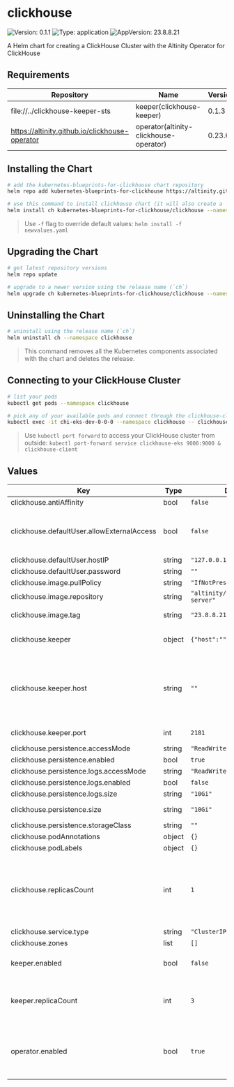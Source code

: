 

# clickhouse

![Version: 0.1.1](https://img.shields.io/badge/Version-0.1.1-informational?style=flat-square) ![Type: application](https://img.shields.io/badge/Type-application-informational?style=flat-square) ![AppVersion: 23.8.8.21](https://img.shields.io/badge/AppVersion-23.8.8.21-informational?style=flat-square)

A Helm chart for creating a ClickHouse Cluster with the Altinity Operator for ClickHouse

## Requirements

| Repository | Name | Version |
|------------|------|---------|
| file://../clickhouse-keeper-sts | keeper(clickhouse-keeper) | 0.1.3 |
| https://altinity.github.io/clickhouse-operator | operator(altinity-clickhouse-operator) | 0.23.6 |

## Installing the Chart

```sh
# add the kubernetes-blueprints-for-clickhouse chart repository
helm repo add kubernetes-blueprints-for-clickhouse https://altinity.github.io/kubernetes-blueprints-for-clickhouse

# use this command to install clickhouse chart (it will also create a `clickhouse` namespace)
helm install ch kubernetes-blueprints-for-clickhouse/clickhouse --namespace clickhouse --create-namespace
```

> Use `-f` flag to override default values: `helm install -f newvalues.yaml`

## Upgrading the Chart
```sh
# get latest repository versions
helm repo update

# upgrade to a newer version using the release name (`ch`)
helm upgrade ch kubernetes-blueprints-for-clickhouse/clickhouse --namespace clickhouse
```

## Uninstalling the Chart

```sh
# uninstall using the release name (`ch`)
helm uninstall ch --namespace clickhouse
```

> This command removes all the Kubernetes components associated with the chart and deletes the release.

## Connecting to your ClickHouse Cluster

```sh
# list your pods
kubectl get pods --namespace clickhouse

# pick any of your available pods and connect through the clickhouse-client
kubectl exec -it chi-eks-dev-0-0-0 --namespace clickhouse -- clickhouse-client
```

> Use `kubectl port forward` to access your ClickHouse cluster from outside: `kubectl port-forward service clickhouse-eks 9000:9000 & clickhouse-client`

## Values

| Key | Type | Default | Description |
|-----|------|---------|-------------|
| clickhouse.antiAffinity | bool | `false` |  |
| clickhouse.defaultUser.allowExternalAccess | bool | `false` | Allow the default user to access ClickHouse from any IP. If set, will override `hostIP` to always be `0.0.0.0/0`. |
| clickhouse.defaultUser.hostIP | string | `"127.0.0.1/32"` |  |
| clickhouse.defaultUser.password | string | `""` |  |
| clickhouse.image.pullPolicy | string | `"IfNotPresent"` |  |
| clickhouse.image.repository | string | `"altinity/clickhouse-server"` |  |
| clickhouse.image.tag | string | `"23.8.8.21.altinitystable"` | Override the image tag for a specific version |
| clickhouse.keeper | object | `{"host":"","port":2181}` | Keeper connection settings for ClickHouse instances. |
| clickhouse.keeper.host | string | `""` | Specify a keeper host. Should be left empty if `clickhouse-keeper.enabled` is `true`. Will override the defaults set from `clickhouse-keeper.enabled`. |
| clickhouse.keeper.port | int | `2181` | Override the default keeper port |
| clickhouse.persistence.accessMode | string | `"ReadWriteOnce"` |  |
| clickhouse.persistence.enabled | bool | `true` | enable storage |
| clickhouse.persistence.logs.accessMode | string | `"ReadWriteOnce"` |  |
| clickhouse.persistence.logs.enabled | bool | `false` | enable pvc for logs |
| clickhouse.persistence.logs.size | string | `"10Gi"` | size for logs pvc |
| clickhouse.persistence.size | string | `"10Gi"` | volume size (per replica) |
| clickhouse.persistence.storageClass | string | `""` |  |
| clickhouse.podAnnotations | object | `{}` |  |
| clickhouse.podLabels | object | `{}` |  |
| clickhouse.replicasCount | int | `1` | number of replicas. If greater than 1, keeper must be enabled or a keeper host should be provided under clickhouse.keeper.host.  Will be ignored if `zones` is set. |
| clickhouse.service.type | string | `"ClusterIP"` |  |
| clickhouse.zones | list | `[]` |  |
| keeper.enabled | bool | `false` | Whether to enable Keeper. Required for replicated tables. |
| keeper.replicaCount | int | `3` | Number of keeper replicas. Must be an odd number. !! DO NOT CHANGE AFTER INITIAL DEPLOYMENT |
| operator.enabled | bool | `true` | Whether to enabled the Altinity Operator for ClickHouse. Disable if you already have the Operator installed cluster-wide. |
